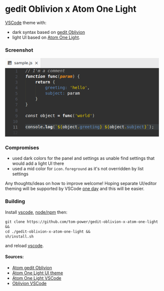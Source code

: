 # gedit Oblivion x Atom One Light

[VSCode](https://code.visualstudio.com/) theme with:

- dark syntax based on [gedit Oblivion](https://github.com/mig/gedit-themes/blob/master/oblivion.xml)
- light UI based on [Atom One Light](https://github.com/atom/one-light-ui).

### Screenshot

![demo](https://raw.githubusercontent.com/tom-power/gedit-oblivion-x-atom-one-light/main/assets/sample.png)

### Compromises 

- used dark colors for the panel and settings as unable find settings that would add a light UI there
- used a mid color for `icon.foreground` as it's not overridden by list settings
 
Any thoughts/ideas on how to improve welcome! Hoping separate UI/editor theming will be supported by VSCode [one day](https://github.com/microsoft/vscode/issues/25986) and this will be easier.

### Building

Install [vscode](https://github.com/microsoft/vscode), [node/npm](https://docs.npmjs.com/downloading-and-installing-node-js-and-npm) then:

```shell
git clone https://github.com/tom-power/gedit-oblivion-x-atom-one-light &&
cd ./gedit-oblivion-x-atom-one-light &&
sh/install.sh
```

and reload [vscode](https://github.com/microsoft/vscode).

#### Sources:

- [Atom gedit Oblivion](https://github.com/robertfoss/atom_gedit_oblivion)
- [Atom One Light UI theme](https://github.com/atom/one-light-ui)
- [Atom One Light VSCode](https://github.com/akamud/vscode-theme-onelight)
- [Oblivion VSCode](https://github.com/Educorreia932/Oblivion-Theme)
